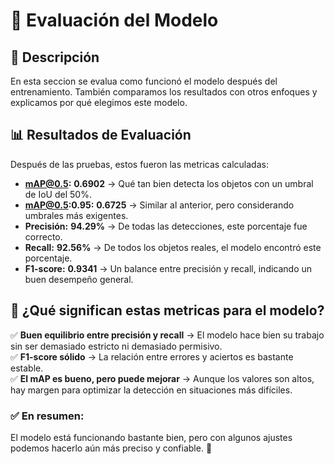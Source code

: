 # 🔎 **Evaluación del Modelo**

## 📌 Descripción  
En esta seccion se evalua como funcionó el modelo después del entrenamiento. También comparamos los resultados con otros enfoques y explicamos por qué elegimos este modelo.  

## 📊 **Resultados de Evaluación**  
Después de las pruebas, estos fueron las metricas calculadas:  

- **mAP@0.5:** **0.6902** → Qué tan bien detecta los objetos con un umbral de IoU del 50%.  
- **mAP@0.5:0.95:** **0.6725** → Similar al anterior, pero considerando umbrales más exigentes.  
- **Precisión:** **94.29%** → De todas las detecciones, este porcentaje fue correcto.  
- **Recall:** **92.56%** → De todos los objetos reales, el modelo encontró este porcentaje.  
- **F1-score:** **0.9341** → Un balance entre precisión y recall, indicando un buen desempeño general.  

## 📌 **¿Qué significan estas metricas para el modelo?**  
✅ **Buen equilibrio entre precisión y recall** → El modelo hace bien su trabajo sin ser demasiado estricto ni demasiado permisivo.  
✅ **F1-score sólido** → La relación entre errores y aciertos es bastante estable.  
✅ **El mAP es bueno, pero puede mejorar** → Aunque los valores son altos, hay margen para optimizar la detección en situaciones más difíciles.  

### ✅ **En resumen:**  
El modelo está funcionando bastante bien, pero con algunos ajustes podemos hacerlo aún más preciso y confiable. 🚀  
